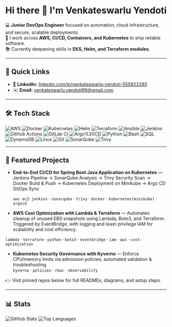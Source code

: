 # Hi there 👋 I'm Venkateswarlu Yendoti

💻 **Junior DevOps Engineer** focused on automation, cloud infrastructure, and secure, scalable deployments.  
🔭 I work across **AWS, CI/CD, Containers, and Kubernetes** to ship reliable software.  
📚 Currently deepening skills in **EKS, Helm, and Terraform modules**.

---

## 🔗 Quick Links
- 💼 **LinkedIn:** [linkedin.com/in/venkateswarlu-yendoti-555923280](https://www.linkedin.com/in/venkateswarlu-yendoti-555923280/)
- ✉️ **Email:** [venkateswarlu.yendoti99@gmail.com](mailto:venkateswarlu.yendoti99@gmail.com)

---

## 🛠️ Tech Stack
![AWS](https://img.shields.io/badge/AWS-Cloud-orange?logo=amazon-aws)
![Docker](https://img.shields.io/badge/Docker-Containers-blue?logo=docker)
![Kubernetes](https://img.shields.io/badge/Kubernetes-Orchestration-326ce5?logo=kubernetes)
![Helm](https://img.shields.io/badge/Helm-Charts-0f1689?logo=helm)
![Terraform](https://img.shields.io/badge/Terraform-IaC-623ce4?logo=terraform)
![Ansible](https://img.shields.io/badge/Ansible-Automation-black?logo=ansible)
![Jenkins](https://img.shields.io/badge/Jenkins-CI/CD-d24939?logo=jenkins)
![GitHub Actions](https://img.shields.io/badge/GitHub%20Actions-CI/CD-000000?logo=githubactions)
![GitLab CI](https://img.shields.io/badge/GitLab-CI/CD-fc6d26?logo=gitlab)
![Argo%20CD](https://img.shields.io/badge/Argo%20CD-GitOps-fd7e14?logo=argo)
![Python](https://img.shields.io/badge/Python-Scripting-3776ab?logo=python)
![Bash](https://img.shields.io/badge/Bash-Shell-4eaa25?logo=gnubash)
![SQL](https://img.shields.io/badge/SQL-Data-blue)
![DynamoDB](https://img.shields.io/badge/DynamoDB-NoSQL-4053d6?logo=amazon-dynamodb)
![Linux](https://img.shields.io/badge/Linux-OS-000000?logo=linux)
![Git](https://img.shields.io/badge/Git-Version%20Control-f05032?logo=git)
![SonarQube](https://img.shields.io/badge/SonarQube-Quality%20Gate-4e9bc7?logo=sonarqube)
![Trivy](https://img.shields.io/badge/Trivy-Security-1904da?logo=aqua)

---

## 📌 Featured Projects
- **End-to-End CI/CD for Spring Boot Java Application on Kubernetes** — Jenkins Pipeline → SonarQube Analysis → Trivy Security Scan → Docker Build & Push → Kubernetes       Deployment on Minikube → Argo CD GitOps Sync

  `aws ec2`· `jenkins` · `sonarqube` · `trivy` · `docker` · `kubernetes(minikube)` · `argocd`
  
- **AWS Cost Optimization with Lambda & Terraform** — Automates cleanup of unused EBS snapshots using Lambda, Boto3, and Terraform. Triggered by EventBridge, with logging and least-privilege IAM for scalability and cost efficiency.
  
`lambda` · `terraform` · `python` · `boto3` · `eventbridge` · `iam` · `aws` · `cost-optimization`

- **Kubernetes Security Governance with Kyverno** — Enforce CPU/memory limits via admission policies; automated validation & troubleshooting  
  `kyverno` · `policies` · `rbac` · `observability`

👉 Visit pinned repos below for full READMEs, diagrams, and setup steps.

---

## 📊 Stats
![GitHub Stats](https://github-readme-stats.vercel.app/api?username=venkateswarluyendoti&show_icons=true)
![Top Languages](https://github-readme-stats.vercel.app/api/top-langs/?username=venkateswarluyendoti&layout=compact)

